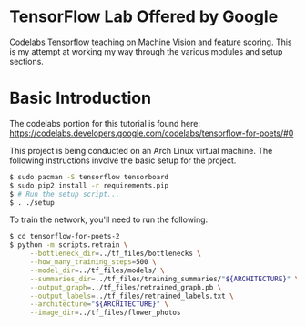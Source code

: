 # TensorFlow Lab Offered by Google
Codelabs Tensorflow teaching on Machine Vision and feature scoring.
This is my attempt at working my way through the various modules and setup sections.

# Basic Introduction
The codelabs portion for this tutorial is found here:
https://codelabs.developers.google.com/codelabs/tensorflow-for-poets/#0

This project is being conducted on an Arch Linux virtual machine. The following instructions involve the basic setup for the project.
```bash
$ sudo pacman -S tensorflow tensorboard
$ sudo pip2 install -r requirements.pip
$ # Run the setup script...
$ . ./setup
```

To train the network, you'll need to run the following:

```bash
$ cd tensorflow-for-poets-2
$ python -m scripts.retrain \
  	 --bottleneck_dir=../tf_files/bottlenecks \
	 --how_many_training_steps=500 \
	 --model_dir=../tf_files/models/ \
	 --summaries_dir=../tf_files/training_summaries/"${ARCHITECTURE}" \
	 --output_graph=../tf_files/retrained_graph.pb \
	 --output_labels=../tf_files/retrained_labels.txt \
	 --architecture="${ARCHITECTURE}" \
	 --image_dir=../tf_files/flower_photos
```

